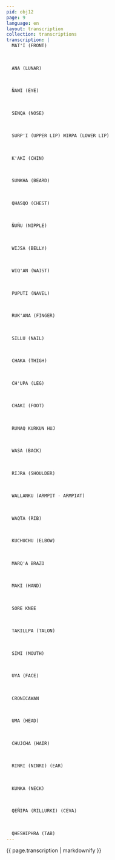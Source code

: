 ```yaml
---
pid: obj12
page: 9
language: en
layout: transcription
collection: transcriptions
transcription: |
  MAT'I (FRONT)
  
  
  
  ANA (LUNAR)
  
  
  
  ÑAWI (EYE)
  
  
  
  SENQA (NOSE)
  
  
  
  SURP'I (UPPER LIP) WIRPA (LOWER LIP)
  
  
  
  K'AKI (CHIN)
  
  
  
  SUNKHA (BEARD)
  
  
  
  QHASQO (CHEST)
  
  
  
  ÑUÑU (NIPPLE)
  
  
  
  WIJSA (BELLY)
  
  
  
  WIQ'AN (WAIST)
  
  
  
  PUPUTI (NAVEL)
  
  
  
  RUK'ANA (FINGER)
  
  
  
  SILLU (NAIL)
  
  
  
  CHAKA (THIGH)
  
  
  
  CH'UPA (LEG)
  
  
  
  CHAKI (FOOT)
  
  
  
  RUNAQ KURKUN HUJ
  
  
  
  WASA (BACK)
  
  
  
  RIJRA (SHOULDER)
  
  
  
  WALLANKU (ARMPIT - ARMPIAT)
  
  
  
  WAQTA (RIB)
  
  
  
  KUCHUCHU (ELBOW)
  
  
  
  MARQ'A BRAZO
  
  
  
  MAKI (HAND)
  
  
  
  SORE KNEE
  
  
  
  TAKILLPA (TALON)
  
  
  
  SIMI (MOUTH)
  
  
  
  UYA (FACE)
  
  
  
  CRONICAWAN
  
  
  
  UMA (HEAD)
  
  
  
  CHUJCHA (HAIR)
  
  
  
  RINRI (NINRI) (EAR)
  
  
  
  KUNKA (NECK)
  
  
  
  QEÑIPA (RILLURKI) (CEVA)
  
  
  
  QHESHIPHRA (TAB)
---
```


{{ page.transcription | markdownify }}
